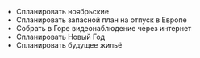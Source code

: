 * Спланировать ноябрьские
* Спланировать запасной план на отпуск в Европе
* Собрать в Горе видеонаблюдение через интернет
* Спланировать Новый Год
* Спланировать будущее жильё